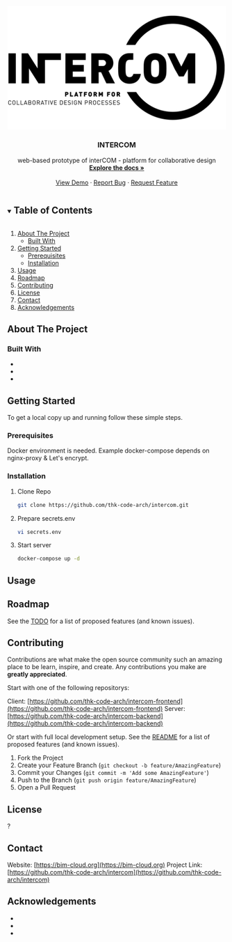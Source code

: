 <!--
*** Thanks for checking out the Best-README-Template. If you have a suggestion
*** that would make this better, please fork the repo and create a pull request
*** or simply open an issue with the tag "enhancement".
*** Thanks again! Now go create something AMAZING! :D
***
***
***
*** To avoid retyping too much info. Do a search and replace for the following:
*** thk-code-arch, intercom, twitter_handle, email, INTERCOM, web-based prototype of interCOM - platform for collaborative design
-->

<!-- PROJECT SHIELDS -->
<!--
*** I'm using markdown "reference style" links for readability.
*** Reference links are enclosed in brackets [ ] instead of parentheses ( ).
*** See the bottom of this document for the declaration of the reference variables
*** for contributors-url, forks-url, etc. This is an optional, concise syntax you may use.
*** https://www.markdownguide.org/basic-syntax/#reference-style-links
[![Contributors][contributors-shield]][contributors-url]
[![Forks][forks-shield]][forks-url]
[![Stargazers][stars-shield]][stars-url]
[![Issues][issues-shield]][issues-url]
[![MIT License][license-shield]][license-url]
[![LinkedIn][linkedin-shield]][linkedin-url]
-->

<!-- PROJECT LOGO -->
<br />
<p align="center">
  <a href="https://github.com/thk-code-arch/intercom">
    <img src="images/logo.png" alt="Intercom Logo">
  </a>

  <h3 align="center">INTERCOM</h3>

  <p align="center">
    web-based prototype of interCOM - platform for collaborative design
    <br />
    <a href="https://github.com/thk-code-arch/intercom"><strong>Explore the docs »</strong></a>
    <br />
    <br />
    <a href="https://github.com/thk-code-arch/intercom">View Demo</a>
    ·
    <a href="https://github.com/thk-code-arch/intercom/issues">Report Bug</a>
    ·
    <a href="https://github.com/thk-code-arch/intercom/issues">Request Feature</a>
  </p>
</p>

<!-- TABLE OF CONTENTS -->
<details open="open">
  <summary><h2 style="display: inline-block">Table of Contents</h2></summary>
  <ol>
    <li>
      <a href="#about-the-project">About The Project</a>
      <ul>
        <li><a href="#built-with">Built With</a></li>
      </ul>
    </li>
    <li>
      <a href="#getting-started">Getting Started</a>
      <ul>
        <li><a href="#prerequisites">Prerequisites</a></li>
        <li><a href="#installation">Installation</a></li>
      </ul>
    </li>
    <li><a href="#usage">Usage</a></li>
    <li><a href="#roadmap">Roadmap</a></li>
    <li><a href="#contributing">Contributing</a></li>
    <li><a href="#license">License</a></li>
    <li><a href="#contact">Contact</a></li>
    <li><a href="#acknowledgements">Acknowledgements</a></li>
  </ol>
</details>

<!-- ABOUT THE PROJECT -->

## About The Project

### Built With

- []()
- []()
- []()

<!-- GETTING STARTED -->

## Getting Started

To get a local copy up and running follow these simple steps.

### Prerequisites

Docker environment is needed. Example docker-compose depends on nginx-proxy &
Let's encrypt.

### Installation

1. Clone Repo
   ```sh
   git clone https://github.com/thk-code-arch/intercom.git
   ```
2. Prepare secrets.env
   ```sh
   vi secrets.env
   ```
3. Start server
   ```sh
   docker-compose up -d
   ```

<!-- USAGE EXAMPLES -->

## Usage

<!-- ROADMAP -->

## Roadmap

See the [TODO](https://github.com/thk-code-arch/intercom/blob/master/TODO.md) for a list of proposed features (and known issues).

<!-- CONTRIBUTING -->

## Contributing

Contributions are what make the open source community such an amazing place to be learn, inspire, and create. Any contributions you make are **greatly appreciated**.

Start with one of the following repositorys:

Client: [https://github.com/thk-code-arch/intercom-frontend](https://github.com/thk-code-arch/intercom-frontend)
Server: [https://github.com/thk-code-arch/intercom-backend](https://github.com/thk-code-arch/intercom-backend)

Or start with full local development setup.
See the [README](https://github.com/thk-code-arch/intercom/blob/master/development/README.md) for a list of proposed features (and known issues).

1. Fork the Project
2. Create your Feature Branch (`git checkout -b feature/AmazingFeature`)
3. Commit your Changes (`git commit -m 'Add some AmazingFeature'`)
4. Push to the Branch (`git push origin feature/AmazingFeature`)
5. Open a Pull Request

<!-- LICENSE -->

## License

?

<!-- CONTACT -->

## Contact

Website: [https://bim-cloud.org](https://bim-cloud.org)
Project Link: [https://github.com/thk-code-arch/intercom](https://github.com/thk-code-arch/intercom)

<!-- ACKNOWLEDGEMENTS -->

## Acknowledgements

- []()
- []()
- []()
